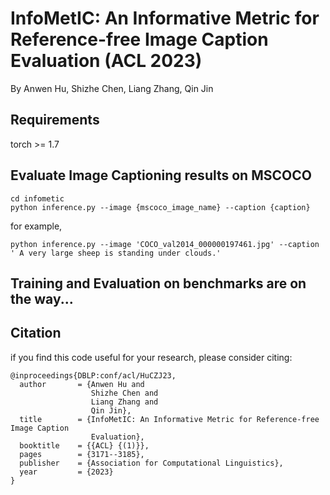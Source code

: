 # InfoMetIC: An Informative Metric for Reference-free Image Caption Evaluation (ACL 2023)
By Anwen Hu, Shizhe Chen, Liang Zhang, Qin Jin


## Requirements
torch >= 1.7

## Evaluate Image Captioning results on MSCOCO

```
cd infometic
python inference.py --image {mscoco_image_name} --caption {caption}
```
for example,
```
python inference.py --image 'COCO_val2014_000000197461.jpg' --caption ' A very large sheep is standing under clouds.'
```

## Training and Evaluation on benchmarks are on the way...


## Citation
if you find this code useful for your research, please consider citing:
```
@inproceedings{DBLP:conf/acl/HuCZJ23,
  author       = {Anwen Hu and
                  Shizhe Chen and
                  Liang Zhang and
                  Qin Jin},
  title        = {InfoMetIC: An Informative Metric for Reference-free Image Caption
                  Evaluation},
  booktitle    = {{ACL} {(1)}},
  pages        = {3171--3185},
  publisher    = {Association for Computational Linguistics},
  year         = {2023}
}
```



